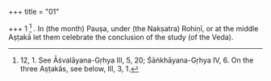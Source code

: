 +++
title = "01"

+++
1 [^1] . In (the month) Pauṣa, under (the Nakṣatra) Rohiṇī, or at the middle Aṣṭakā let them celebrate the conclusion of the study (of the Veda).


[^1]:  12, 1. See Āśvalāyana-Gṛhya III, 5, 20; Śāṅkhāyana-Gṛhya IV, 6. On the three Aṣṭakās, see below, III, 3, 1.
